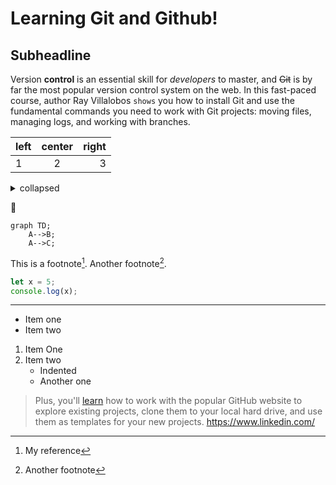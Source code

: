 Learning Git and Github!
=
Subheadline
-
Version **control** is an essential skill for _developers_ to master, and ~~Git~~ is by far the most popular version control system on the web. In this fast-paced course, author Ray Villalobos `shows` you how to install Git and use the fundamental commands you need to work with Git projects: moving files, managing logs, and working with branches.

| left | center |   right |
| -    | :-:    |   -:    |
| 1    |  2     |    3    |

<details>
<summary>collapsed</summary>
                    
# Header

this is the copy for the collapsed text.
</details>

🤬

```mermaid
graph TD;
    A-->B;
    A-->C;
```

This is a footnote[^1]. Another footnote[^2].

[^1]: My reference
[^2]: Another footnote

```js
let x = 5;
console.log(x);
```

***
* Item one
* Item two

1. Item One
2. Item two
   - Indented
   - Another one

> Plus, you'll [learn](https://www.linkedin.com) how to work with the popular GitHub website to explore existing projects, clone them to your local hard drive, and use them as templates for your new projects.
https://www.linkedin.com/

[comment]: <> ([Tomolor]: https://pixelprowess.com/i/stargazers/tomolor.png)
[commnet]: <> (![Tomolor]https://pixelprowess.com/i/stargazers/tomolor.png)
[//]: # "[![Tomolor](https://pixelprowess.com/i/stargazers/tomolor.png)](https://rayboo.org) this is a image with link"
